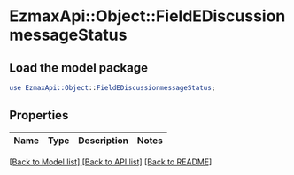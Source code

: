 # EzmaxApi::Object::FieldEDiscussionmessageStatus

## Load the model package
```perl
use EzmaxApi::Object::FieldEDiscussionmessageStatus;
```

## Properties
Name | Type | Description | Notes
------------ | ------------- | ------------- | -------------

[[Back to Model list]](../README.md#documentation-for-models) [[Back to API list]](../README.md#documentation-for-api-endpoints) [[Back to README]](../README.md)


